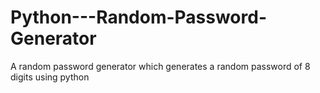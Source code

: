 # Python---Random-Password-Generator
A random password generator which generates a random password of 8 digits using python
